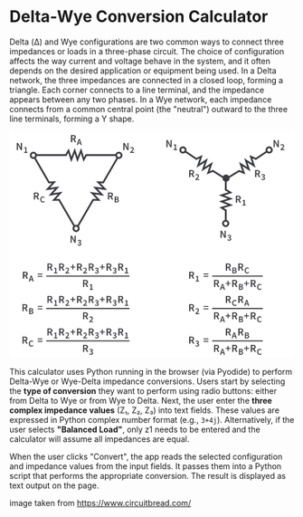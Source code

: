 # Delta-Wye Conversion Calculator

Delta (Δ) and Wye configurations are two common ways to connect three impedances or loads in a three-phase circuit. The choice of configuration affects the way current and voltage behave in the system, and it often depends on the desired application or equipment being used. In a Delta network, the three impedances are connected in a closed loop, forming a triangle. Each corner connects to a line terminal, and the impedance appears between any two phases. In a Wye network, each impedance connects from a common central point (the "neutral") outward to the three line terminals, forming a Y shape.

![Circuit Diagram](impedance.jpg)

This calculator uses Python running in the browser (via Pyodide) to perform Delta-Wye or Wye-Delta impedance conversions. Users start by selecting the **type of conversion** they want to perform using radio buttons: either from Delta to Wye or from Wye to Delta.
Next, the user enter the **three complex impedance values** (Z₁, Z₂, Z₃) into text fields. These values are expressed in Python complex number format (e.g., `3+4j`). Alternatively, if the user selects **"Balanced Load"**, only z1 needs to be entered and the calculator will assume all impedances are equal.

When the user clicks "Convert", the app reads the selected configuration and impedance values from the input fields. It passes them into a Python script that performs the appropriate conversion. The result is displayed as text output on the page.


image taken from https://www.circuitbread.com/
